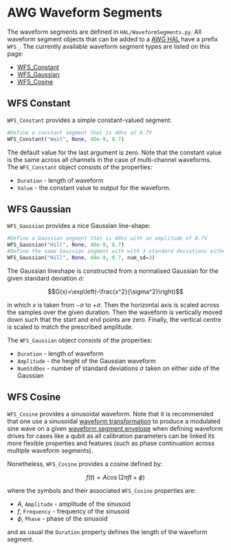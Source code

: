 # AWG Waveform Segments

The waveform segments are defined in `HAL/WaveformSegments.py`. All waveform segment objects that can be added to a [AWG HAL](AWG_Pulse_Building.md) have a prefix `WFS_`. The currently available waveform segment types are listed on this page:

- [WFS_Constant](#wfs-constant)
- [WFS_Gaussian](#wfs-gaussian)
- [WFS_Cosine](#wfs-cosine)

## WFS Constant

`WFS_Constant` provides a simple constant-valued segment:

```python
#Define a constant segment that is 40ns at 0.7V
WFS_Constant("Wait", None, 40e-9, 0.7)
```

The default value for the last argument is zero. Note that the constant value is the same across all channels in the case of multi-channel waveforms. The `WFS_Constant` object consists of the properties:

- `Duration` - length of waveform
- `Value` - the constant value to output for the waveform.

## WFS Gaussian

`WFS_Gaussian` provides a nice Gaussian line-shape:

```python
#Define a Gaussian segment that is 40ns with an amplitude of 0.7V
WFS_Gaussian("Hill", None, 40e-9, 0.7)
#Define the same Gaussian segment with with 3 standard deviations either direction
WFS_Gaussian("Hill", None, 40e-9, 0.7, num_sd=3)
```

The Gaussian lineshape is constructed from a normalised Gaussian for the given standard deviation $\sigma$:

$$G(x)=\exp\left(-\frac{x^2}{\sigma^2}\right)$$

in which $x$ is taken from $-\sigma$ to $+\sigma$. Then the horizontal axis is scaled across the samples over the given duration. Then the waveform is vertically moved down such that the start and end points are zero. Finally, the vertical centre is scaled to match the prescribed amplitude.

The `WFS_Gaussian` object consists of the properties:

- `Duration` - length of waveform
- `Amplitude` - the height of the Gaussian waveform
- `NumStdDev` - number of standard deviations $\sigma$ taken on either side of the Gaussian

## WFS Cosine

`WFS_Cosine` provides a sinusoidal waveform. Note that it is recommended that one use a sinusoidal [waveform transformation](AWG_WFMTs.md) to produce a modulated sine wave on a given [waveform segment envelope](AWG_Pulse_Building.md) when defining waveform drives for cases like a qubit as all calibration parameters can be linked its more flexible properties and features (such as phase continuation across multiple waveform segments).

Nonetheless, `WFS_Cosine` provides a cosine defined by:

$$f(t)=A\cos(2\pi ft +\phi)$$

where the symbols and their associated `WFS_Cosine` properties are:

- $A$, `Amplitude` - amplitude of the sinusoid
- $f$, `Frequency` - frequency of the sinusoid
- $\phi$, `Phase` - phase of the sinusoid

and as usual the `Duration` property defines the length of the waveform segment.
